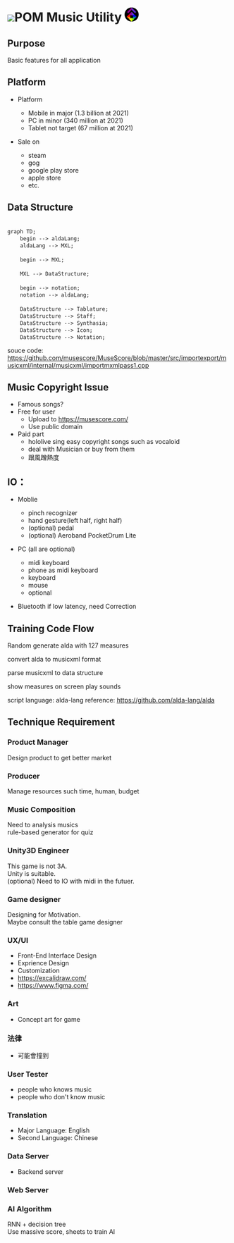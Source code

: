 # <img src="https://github.com/PartiallyOrderedMagic/PartiallyOrderedMagic.github.io/raw/master/Icon/Design/4Element.svg" Height="32" />POM Music Utility <img src="https://raw.githubusercontent.com/PartiallyOrderedMagic/-app-/master/ICON/POM-game.png" Height="32" />

## Purpose

Basic features for all application

## Platform

* Platform
  * Mobile in major (1.3 billion at 2021)
  * PC in minor (340 million at 2021)
  * Tablet not target (67 million at 2021)

* Sale on 
  * steam
  * gog
  * google play store
  * apple store
  * etc.

## Data Structure

```mermaid

graph TD;
    begin --> aldaLang;
    aldaLang --> MXL;    
    
    begin --> MXL;
    
    MXL --> DataStructure;
   
    begin --> notation;
    notation --> aldaLang;

    DataStructure --> Tablature;
    DataStructure --> Staff;
    DataStructure --> Synthasia;
    DataStructure --> Icon;
    DataStructure --> Notation;

```
souce code:  
https://github.com/musescore/MuseScore/blob/master/src/importexport/musicxml/internal/musicxml/importmxmlpass1.cpp

## Music Copyright Issue
* Famous songs?
* Free for user
  * Upload to https://musescore.com/ 
  * Use public domain
* Paid part
  * hololive sing easy copyright songs such as vocaloid
  * deal with Musician or buy from them
  * 跟風蹭熱度


## IO：
* Moblie
  * pinch recognizer
  * hand gesture(left half, right half)
  * (optional) pedal
  * (optional) Aeroband PocketDrum Lite 

* PC (all are optional)
  * midi keyboard
  * phone as midi keyboard
  * keyboard
  * mouse
  * optional

* Bluetooth 
if low latency, need Correction 


## Training Code Flow

Random generate alda with 127 measures

convert alda to musicxml format

parse musicxml to data structure

show measures on screen play sounds

script language:
alda-lang 
reference:
https://github.com/alda-lang/alda



## Technique Requirement

### Product Manager
Design product to get better market

### Producer
Manage resources such time, human, budget

### Music Composition
Need to analysis musics  
rule-based generator for quiz

### Unity3D Engineer
This game is not 3A.  
Unity is suitable.  
(optional) Need to IO with midi in the futuer.

### Game designer
Designing for Motivation.  
Maybe consult the table game designer

### UX/UI
* Front-End Interface Design
* Exprience Design  
* Customization
* https://excalidraw.com/  
* https://www.figma.com/  

### Art
* Concept art for game

### 法律
* 可能會撞到

### User Tester
* people who knows music
* people who don't know music

### Translation
* Major Language: English
* Second Language: Chinese

### Data Server
* Backend server

### Web Server

### AI Algorithm
RNN + decision tree  
Use massive score, sheets to train AI
